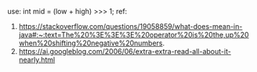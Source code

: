 use: int mid = (low + high) >>> 1;
ref:
1. https://stackoverflow.com/questions/19058859/what-does-mean-in-java#:~:text=The%20%3E%3E%3E%20operator%20is%20the,up%20when%20shifting%20negative%20numbers.
2. https://ai.googleblog.com/2006/06/extra-extra-read-all-about-it-nearly.html
​